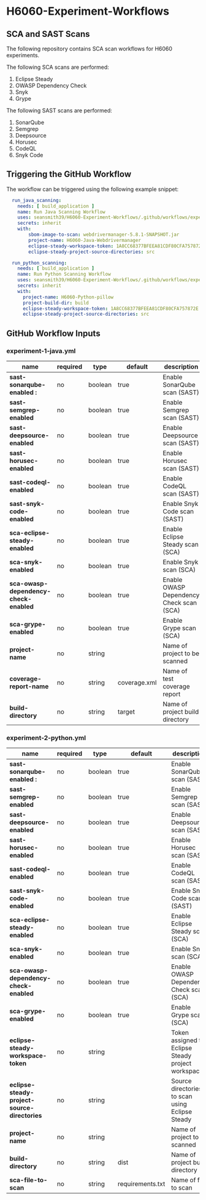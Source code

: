 # H6060-Experiment-Workflows

## SCA and SAST Scans

The following repository contains SCA scan workflows for H6060 experiments.

The following SCA scans are performed:
1. Eclipse Steady
2. OWASP Dependency Check
3. Snyk
4. Grype

The following SAST scans are performed:
1. SonarQube
2. Semgrep
3. Deepsource
4. Horusec
5. CodeQL
6. Snyk Code


## Triggering the GitHub Workflow

The workflow can be triggered using the following example snippet:

```yaml
  run_java_scanning:
    needs: [ build_application ]
    name: Run Java Scanning Workflow
    uses: seansmith39/H6060-Experiment-Workflows/.github/workflows/experiment-1-java.yml@main
    secrets: inherit
    with:
        sbom-image-to-scan: webdrivermanager-5.8.1-SNAPSHOT.jar
        project-name: H6060-Java-Webdrivermanager
        eclipse-steady-workspace-token: 1A8CC68377BFEEA81CDF80CFA757872E
        eclipse-steady-project-source-directories: src

  run_python_scanning:
    needs: [ build_application ]
    name: Run Python Scanning Workflow
    uses: seansmith39/H6060-Experiment-Workflows/.github/workflows/experiment_2_python.yml@main
    secrets: inherit
    with:
      project-name: H6060-Python-pillow
      project-build-dir: build
      eclipse-steady-workspace-token: 1A8CC68377BFEEA81CDF80CFA757872E
      eclipse-steady-project-source-directories: src
```

## GitHub Workflow Inputs

### experiment-1-java.yml

| name                                          | required | type    | default      | description                                             |
|-----------------------------------------------|----------|---------|--------------|---------------------------------------------------------|
| **sast-sonarqube-enabled :**                  | no       | boolean | true         | Enable SonarQube scan (SAST)                            |
| **sast-semgrep-enabled**                      | no       | boolean | true         | Enable Semgrep scan (SAST)                              |
| **sast-deepsource-enabled**                   | no       | boolean | true         | Enable Deepsource scan (SAST)                           |
| **sast-horusec-enabled**                      | no       | boolean | true         | Enable Horusec scan (SAST)                              |
| **sast-codeql-enabled**                       | no       | boolean | true         | Enable CodeQL scan (SAST)                               |
| **sast-snyk-code-enabled**                    | no       | boolean | true         | Enable Snyk Code scan (SAST)                            |
| **sca-eclipse-steady-enabled**                | no       | boolean | true         | Enable Eclipse Steady scan (SCA)                        |
| **sca-snyk-enabled**                          | no       | boolean | true         | Enable Snyk scan (SCA)                                  |
| **sca-owasp-dependency-check-enabled**        | no       | boolean | true         | Enable OWASP Dependency Check scan (SCA)                |
| **sca-grype-enabled**                         | no       | boolean | true         | Enable Grype scan (SCA)                                 |
| **project-name**                              | no       | string  |              | Name of project to be scanned                           |
| **coverage-report-name**                      | no       | string  | coverage.xml | Name of test coverage report                            |
| **build-directory**                           | no       | string  | target       | Name of project build directory                         |

### experiment-2-python.yml

| name                                          | required | type    | default          | description                                        |
|-----------------------------------------------|----------|---------|------------------|----------------------------------------------------|
| **sast-sonarqube-enabled :**                  | no       | boolean | true             | Enable SonarQube scan (SAST)                       |
| **sast-semgrep-enabled**                      | no       | boolean | true             | Enable Semgrep scan (SAST)                         |
| **sast-deepsource-enabled**                   | no       | boolean | true             | Enable Deepsource scan (SAST)                      |
| **sast-horusec-enabled**                      | no       | boolean | true             | Enable Horusec scan (SAST)                         |
| **sast-codeql-enabled**                       | no       | boolean | true             | Enable CodeQL scan (SAST)                          |
| **sast-snyk-code-enabled**                    | no       | boolean | true             | Enable Snyk Code scan (SAST)                       |
| **sca-eclipse-steady-enabled**                | no       | boolean | true             | Enable Eclipse Steady scan (SCA)                   |
| **sca-snyk-enabled**                          | no       | boolean | true             | Enable Snyk scan (SCA)                             |
| **sca-owasp-dependency-check-enabled**        | no       | boolean | true             | Enable OWASP Dependency Check scan (SCA)           |
| **sca-grype-enabled**                         | no       | boolean | true             | Enable Grype scan (SCA)                            |
| **eclipse-steady-workspace-token**            | no       | string  |                  | Token assigned to Eclipse Steady project workspace |
| **eclipse-steady-project-source-directories** | no       | string  |                  | Source directories to scan using Eclipse Steady    |
| **project-name**                              | no       | string  |                  | Name of project to be scanned                      |
| **build-directory**                           | no       | string  | dist             | Name of project build directory                    |
| **sca-file-to-scan**                          | no       | string  | requirements.txt | Name of file to scan                               |
